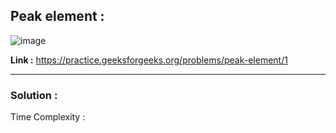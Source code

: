 ## Peak element :

![image](https://user-images.githubusercontent.com/23376002/179417472-0e029fa2-df70-482a-a944-567ef46876df.png)


**Link :** https://practice.geeksforgeeks.org/problems/peak-element/1


--------------------------------------------------------------------------------------------------------------------------------------------------------


### Solution :

Time Complexity :



